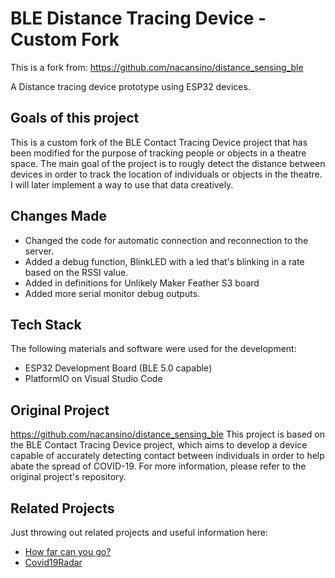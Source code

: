 # BLE Distance Tracing Device - Custom Fork

This is a fork from: https://github.com/nacansino/distance_sensing_ble

A Distance tracing device prototype using ESP32 devices.

## Goals of this project

This is a custom fork of the BLE Contact Tracing Device project that has been modified for the purpose of tracking people or objects in a theatre space. The main goal of the project is to rougly detect the distance between devices in order to track the location of individuals or objects in the theatre.
I will later implement a way to use that data creatively.

## Changes Made

- Changed the code for automatic connection and reconnection to the server.
- Added a debug function, BlinkLED with a led  that's blinking in a rate based on the RSSI value.
- Added in definitions for Unlikely Maker Feather S3 board
- Added more serial monitor debug outputs.
## Tech Stack

The following materials and software were used for the development:

- ESP32 Development Board (BLE 5.0 capable)
- PlatformIO on Visual Studio Code

## Original Project

https://github.com/nacansino/distance_sensing_ble
This project is based on the BLE Contact Tracing Device project, which aims to develop a device capable of accurately detecting contact between individuals in order to help abate the spread of COVID-19. For more information, please refer to the original project's repository.
## Related Projects

Just throwing out related projects and useful information here:

- [How far can you go?](http://www.davidgyoungtech.com/2020/05/15/how-far-can-you-go)
- [Covid19Radar](https://github.com/Covid-19Radar/Covid19Radar)
